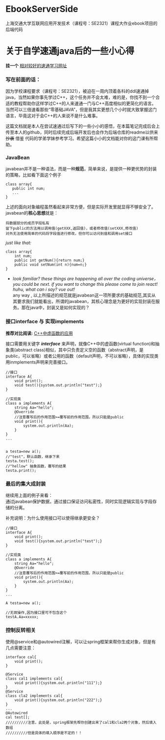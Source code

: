 # EbookServerSide
 上海交通大学互联网应用开发技术（课程号：SE2321）课程大作业ebook项目的后端代码
# 关于自学速通java后的一些小心得

**挂一个**    [相对较好的速通学习网址](https://www.bilibili.com/video/BV1ur4y1G7Dc?p=75&vd_source=ebf74c71bea99fa48cee422be6987633)  

### 写在前面的话：  
因为学校课程要求（课程号：SE2321），被迫在一周内顶着各科的ddl速通掉java，当然如果你事先学过C++，这个任务并不会太难，难的是，你找不到一个合适的教程帮助你这样学过C++的人来速通一门与C++高度相似的更简化的语言。当然可以三倍速看那些“零基础JAVA”，但是我其实更想几个小时就大致掌握这门语言，毕竟这对于会C++的人来说不是什么难事。         


这篇文档就是本人在尝试速通过后写下的一些小小的感悟，在本篇笔记完成后会上传至本人的github，同时后续完成后端开发后也会作为后端仓库的readme以供来~~抄袭~~ 借鉴 代码的学弟学妹参考学习。希望这篇小小的文档能对你的这门课有所帮助。




### JavaBean

javabean并不是一种语法，而是一种**规范**，简单来说，是提供一种更优势的封装的策略，比如看下面这个例子

```
class array{
   public int num;
   ...
}
```   
上述的面向对象编程虽然看起来非常方便，但是实际开发里就显得不够安全了。javabean的**核心思想**就是：

```
将数据部分的成员字段私有  
留下public的方法用以调用值(getXXX,返回值)，或者修改值(setXXX,修改值)
对外无法使用简单的代码将字段值进行修改，但你可以访问到值和调用set接口
```
*just like that:*
```
class array{
    int num;
    public int getNum(){return num;}
    public void setNum(int n){num=n;}
}
```

*   *look familiar? these things are happening all over the coding universe，you could be next. if you want to change this please come to join react! huhu, what can i say? vue out!*   
any way , 以上所描述的规范就是javabean这一项所要求的基础规范,其实从其要求我们就能看出，所谓的javabean，其核心理念是为更好的实现封装在服务。那在java中，封装又是如何实现的？


### 接口interface 与 实现implements

**推荐对比阅读:**      [C++中虚函数的应用](https://blog.csdn.net/weixin_43329614/article/details/89103574)   

接口需要用关键字 ***interface*** 来声明，就像C++中的虚函数(virtual function)和抽象类(abstract class)相似，其中只负责定义空的函数（abstract声明，是public，可以省略）或者公用的函数（default声明，不可以省略），具体的实现类用inmplements声明来完善接口。
```
//接口
interface A{
    void print();
    void test(){system.out.println("test");}
}

//实现类
class a implements A{
    string Aa="hello";
    @Override
    //注意覆写后的作用范围>=覆写前的作用范围，所以只能是public
    void print(){
        system.out.println(Aa);
    }
}
...


a testa=new a();
//"test"，默认函数，继承下来
testa.test();
//"hellow" 抽象函数，覆写的结果
testa.print();
```  

### 最后的集大成封装  
继续用上面的例子来看：  
通过javabean保护数据，通过接口保证访问私密性，同时实现逻辑实现与字段存储的分离。   



补充说明：为什么使用接口可以使得继承更安全？
```
//接口
interface A{
    void print();
    void test(){system.out.println("test");}
}

//实现类
class a implements A{
    string Aa="hello";
    @Override
    //注意覆写后的作用范围>=覆写前的作用范围，所以只能是public
    void print(){
        system.out.println(Aa);
    }
}
...

A testa=new a();

//无效操作,因为接口里可不包含这个
testA.Aa=xxxxx;

```     

### 控制反转相关  
使用@service和@autowired注解，可以让spring框架来帮你生成对象，但是有几点需要注意：

```
interface cal{
    void print();
}

@Service
class cal1 implements cal{
    void print(){system.out.println("111");}
}
@Service
class cla2 implements cal{
    void print(){system.out.println("222");}
}
...
@Autowired
cal test[];
//////////注意，此处是，spring框架先帮你创建出来了cal1和cla2两个对象，然后填入数组
//////////但是具体的填入顺序是不定的！！



```
